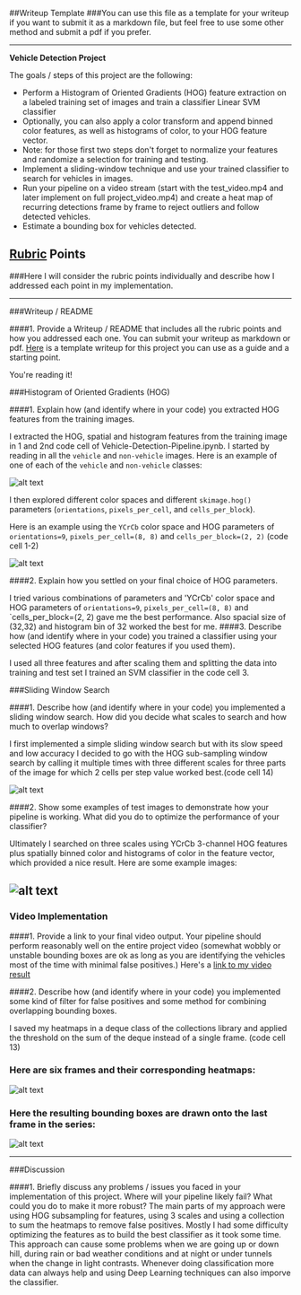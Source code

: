 ##Writeup Template
###You can use this file as a template for your writeup if you want to submit it as a markdown file, but feel free to use some other method and submit a pdf if you prefer.

---

**Vehicle Detection Project**

The goals / steps of this project are the following:

* Perform a Histogram of Oriented Gradients (HOG) feature extraction on a labeled training set of images and train a classifier Linear SVM classifier
* Optionally, you can also apply a color transform and append binned color features, as well as histograms of color, to your HOG feature vector. 
* Note: for those first two steps don't forget to normalize your features and randomize a selection for training and testing.
* Implement a sliding-window technique and use your trained classifier to search for vehicles in images.
* Run your pipeline on a video stream (start with the test_video.mp4 and later implement on full project_video.mp4) and create a heat map of recurring detections frame by frame to reject outliers and follow detected vehicles.
* Estimate a bounding box for vehicles detected.

[//]: # (Image References)
[image1]: ./output_images/car_notcar.png
[image2]: ./output_images/Hog_feature.png
[image3]: ./output_images/sliding_window.png
[image4]: ./output_images/output.png
[image5]: ./output_images/multiple_frame_heat.png
[image6]: ./output_images/integrated_heat.png
[image7]: ./output_images/output.png
[video1]: ./project_video_output.mp4

## [Rubric](https://review.udacity.com/#!/rubrics/513/view) Points
###Here I will consider the rubric points individually and describe how I addressed each point in my implementation.  

---
###Writeup / README

####1. Provide a Writeup / README that includes all the rubric points and how you addressed each one.  You can submit your writeup as markdown or pdf.  [Here](https://github.com/udacity/CarND-Vehicle-Detection/blob/master/writeup_template.md) is a template writeup for this project you can use as a guide and a starting point.  

You're reading it!

###Histogram of Oriented Gradients (HOG)

####1. Explain how (and identify where in your code) you extracted HOG features from the training images.

I extracted the HOG, spatial and histogram features from the training image in 1 and 2nd code cell of Vehicle-Detection-Pipeline.ipynb.
I started by reading in all the `vehicle` and `non-vehicle` images.  Here is an example of one of each of the `vehicle` and `non-vehicle` classes:

![alt text][image1]

I then explored different color spaces and different `skimage.hog()` parameters (`orientations`, `pixels_per_cell`, and `cells_per_block`).

Here is an example using the `YCrCb` color space and HOG parameters of `orientations=9`, `pixels_per_cell=(8, 8)` and `cells_per_block=(2, 2)` (code cell 1-2)


![alt text][image2]

####2. Explain how you settled on your final choice of HOG parameters.

I tried various combinations of parameters and 'YCrCb' color space and HOG parameters of `orientations=9`, `pixels_per_cell=(8, 8)` and `cells_per_block=(2, 2) gave me the best performance.
Also spacial size of (32,32) and histogram bin of 32 worked the best for me.
####3. Describe how (and identify where in your code) you trained a classifier using your selected HOG features (and color features if you used them).

I used all three features and after scaling them and splitting the data into training and test set I trained an SVM classifier in the code cell 3.

###Sliding Window Search

####1. Describe how (and identify where in your code) you implemented a sliding window search.  How did you decide what scales to search and how much to overlap windows?

I first implemented a simple sliding window search but with its slow speed and low accuracy I decided to go with the HOG sub-sampling window search by calling it multiple times with three different scales for three parts of the image for which 2 cells per step value worked best.(code cell 14)

![alt text][image3]

####2. Show some examples of test images to demonstrate how your pipeline is working.  What did you do to optimize the performance of your classifier?

Ultimately I searched on three scales using YCrCb 3-channel HOG features plus spatially binned color and histograms of color in the feature vector, which provided a nice result.  Here are some example images:

![alt text][image4]
---

### Video Implementation

####1. Provide a link to your final video output.  Your pipeline should perform reasonably well on the entire project video (somewhat wobbly or unstable bounding boxes are ok as long as you are identifying the vehicles most of the time with minimal false positives.)
Here's a [link to my video result](./project_video_output.mp4)


####2. Describe how (and identify where in your code) you implemented some kind of filter for false positives and some method for combining overlapping bounding boxes.

I saved my heatmaps in a deque class of the collections library and applied the threshold on the sum of the deque instead of a single frame. (code cell 13)

### Here are six frames and their corresponding heatmaps:

![alt text][image5]

### Here the resulting bounding boxes are drawn onto the last frame in the series:
![alt text][image7]



---

###Discussion

####1. Briefly discuss any problems / issues you faced in your implementation of this project.  Where will your pipeline likely fail?  What could you do to make it more robust?
The main parts of my approach were using HOG subsampling for features, using 3 scales and using a collection to sum the heatmaps to remove false positives. Mostly I had some difficulty optimizing the features as to build the best classifier as it took some time. This approach can cause some problems when we are going up or down hill, during rain or bad weather conditions and at night or under tunnels when the change in light contrasts. Whenever doing classification more data can always help and using Deep Learning techniques can also imporve the classifier.


